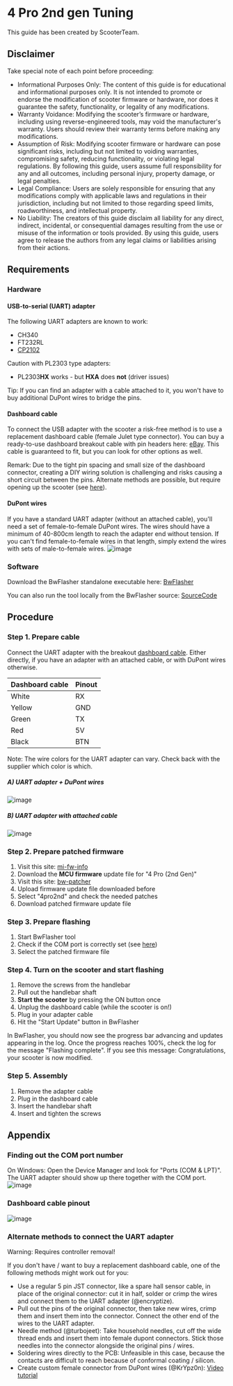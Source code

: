 # 4 Pro 2nd gen Tuning
This guide has been created by ScooterTeam.

## Disclaimer
Take special note of each point before proceeding:

- Informational Purposes Only: The content of this guide is for educational and informational purposes only. It is not intended to promote or endorse the modification of scooter firmware or hardware, nor does it guarantee the safety, functionality, or legality of any modifications.
- Warranty Voidance: Modifying the scooter’s firmware or hardware, including using reverse-engineered tools, may void the manufacturer's warranty. Users should review their warranty terms before making any modifications.
- Assumption of Risk: Modifying scooter firmware or hardware can pose significant risks, including but not limited to voiding warranties, compromising safety, reducing functionality, or violating legal regulations. By following this guide, users assume full responsibility for any and all outcomes, including personal injury, property damage, or legal penalties.
- Legal Compliance: Users are solely responsible for ensuring that any modifications comply with applicable laws and regulations in their jurisdiction, including but not limited to those regarding speed limits, roadworthiness, and intellectual property.
- No Liability: The creators of this guide disclaim all liability for any direct, indirect, incidental, or consequential damages resulting from the use or misuse of the information or tools provided. By using this guide, users agree to release the authors from any legal claims or liabilities arising from their actions.

## Requirements
### Hardware
#### USB-to-serial (UART) adapter
The following UART adapters are known to work:

- CH340
- FT232RL
- [CP2102](https://github.com/BastelPichi/compatibility/issues/5)

Caution with PL2303 type adapters:
- PL2303**HX** works - but **HXA** does **not** (driver issues)

Tip: If you can find an adapter with a cable attached to it, you won't have to buy additional DuPont wires to bridge the pins.

#### Dashboard cable
To connect the USB adapter with the scooter a risk-free method is to use a replacement dashboard cable (female Julet type connector). You can buy a ready-to-use dashboard breakout cable with pin headers here: [eBay](https://www.ebay.de/itm/356418511323). This cable is guaranteed to fit, but you can look for other options as well.

Remark: Due to the tight pin spacing and small size of the dashboard connector, creating a DIY wiring solution is challenging and risks causing a short circuit between the pins. Alternate methods are possible, but require opening up the scooter (see [here](#alternate-methods-to-connect-the-uart-adapter)).

#### DuPont wires
If you have a standard UART adapter (without an attached cable), you'll need a set of female-to-female DuPont wires. The wires should have a minimum of 40-800cm length to reach the adapter end without tension. If you can't find female-to-female wires in that length, simply extend the wires with sets of male-to-female wires.
![image](res/dupont_collection.png)  

### Software
Download the BwFlasher standalone executable here: [BwFlasher](https://github.com/scooterteam/bw-flasher/releases/latest)

You can also run the tool locally from the BwFlasher source: [SourceCode](https://github.com/scooterteam/bw-flasher)

## Procedure

### Step 1. Prepare cable
Connect the UART adapter with the breakout [dashboard cable](#dashboard-cable). Either directly, if you have an adapter with an attached cable, or with DuPont wires otherwise.

Dashboard cable | Pinout
-- | --
White | RX
Yellow | GND
Green | TX
Red | 5V
Black | BTN

Note: The wire colors for the UART adapter can vary. Check back with the supplier which color is which.

##### A) UART adapter + DuPont wires
![image](res/uart_connection_dupont.png)

##### B) UART adapter with attached cable
![image](res/uart_connection_direct.png)

### Step 2. Prepare patched firmware
1. Visit this site: [mi-fw-info](https://mi-fw-info.streamlit.app)
1. Download the **MCU firmware** update file for "4 Pro (2nd Gen)"
1. Visit this site: [bw-patcher](https://bw-patcher.streamlit.app)
1. Upload firmware update file downloaded before
1. Select "4pro2nd" and check the needed patches
1. Download patched firmware update file

### Step 3. Prepare flashing
1. Start BwFlasher tool
1. Check if the COM port is correctly set (see [here](#finding-out-the-com-port-number))
1. Select the patched firmware file

### Step 4. Turn on the scooter and start flashing
1. Remove the screws from the handlebar
1. Pull out the handlebar shaft
1. **Start the scooter** by pressing the ON button once
1. Unplug the dashboard cable (while the scooter is on!)
1. Plug in your adapter cable
1. Hit the "Start Update" button in BwFlasher

In BwFlasher, you should now see the progress bar advancing and updates appearing in the log. Once the progress reaches 100%, check the log for the message "Flashing complete". If you see this message: Congratulations, your scooter is now modified.

### Step 5. Assembly
1. Remove the adapter cable
2. Plug in the dashboard cable
3. Insert the handlebar shaft
4. Insert and tighten the screws

## Appendix

### Finding out the COM port number
On Windows: Open the Device Manager and look for "Ports (COM & LPT)". The UART adapter should show up there together with the COM port.  
![image](res/bwflasher_port_2.png)

### Dashboard cable pinout
![image](res/dash_cable_pinout.png)

### Alternate methods to connect the UART adapter
Warning: Requires controller removal!

If you don't have / want to buy a replacement dashboard cable, one of the following methods might work out for you:

- Use a regular 5 pin JST connector, like a spare hall sensor cable, in place of the original connector: cut it in half, solder or crimp the wires and connect them to the UART adapter (@encryptize).
- Pull out the pins of the original connector, then take new wires, crimp them and insert them into the connector. Connect the other end of the wires to the UART adapter.
- Needle method (@turbojeet): Take household needles, cut off the wide thread ends and insert them into female dupont connectors. Stick those needles into the connector alongside the original pins / wires.
- Soldering wires directly to the PCB: Unfeasible in this case, because the contacts are difficult to reach because of conformal coating / silicon.
- Create custom female connector from DuPont wires (@KrYpz0n): [Video tutorial](https://www.youtube.com/watch?v=MEVXANRJ1IM)
